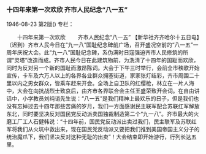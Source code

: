 ### 十四年来第一次欢欣  齐市人民纪念“八一五”

1946-08-23
第2版()
专栏：

　　十四年来第一次欢欣
　　齐市人民纪念“八一五”
    【新华社齐齐哈尔十五日电】（迟到）齐市人民今日在“九一八”国耻纪念碑前广场，召开盛况空前的“八一五”一周年庆祝大会。此“九一八”国耻纪念碑，系伪满时日寇强迫齐市人民修筑的所谓“灵塔”改造而成。齐市人民今日在此建筑物前，为洗清了十四年的国耻而欢欣，同时为反对另一个新的国耻而激昂陈词。大会于下午三时举行，会前全市秧歌开始宣传，卡车及六万人以上的各界各业群众拥塞街道，家家张灯结彩，齐市周围二十里以内之男女群众，皆乘车赶来开会。全场上自卫队的红缨枪，林立在一片人海中，大会在向抗战烈士致哀后，由齐市各界联合会主任王盛荣致开会词。在自由讲话中，小学教员刘纯诮先生说：“八一五”是我们精神上最欢乐的日子，但是我们也没有忘掉过去十四年那些苦痛的岁月，我们一方面感谢民主联军配合苏联红军解放东北，同时要坚决反对国民党反动派卖国独裁制造第二个“九一八”。齐市最大的火磨工厂工人石健韩说：“十四年前，国民党反动派出卖过我们，民主联军及苏联红军将我们从火坑中救出来，现在国民党反动派又要把我们推到美国帝国主义分子的统治魔爪下，我们坚决反对这种无耻的出卖”！大会结束即开始游行，行列长达五里。
